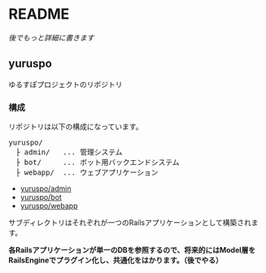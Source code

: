 # README
*後でもっと詳細に書きます*

## yuruspo

ゆるすぽプロジェクトのリポジトリ

### 構成

リポジトリは以下の構成になっています。

<pre>
yuruspo/
　├ admin/   ... 管理システム
　├ bot/     ... ボット用バックエンドシステム
　├ webapp/  ... ウェブアプリケーション
</pre>

* [yuruspo/admin](https://github.com/iritec/sports_meet/tree/master/admin)
* [yuruspo/bot](https://github.com/iritec/sports_meet/tree/master/bot)
* [yuruspo/webapp](https://github.com/iritec/sports_meet/tree/master/webapp)

サブディレクトリはそれぞれが一つのRailsアプリケーションとして構築されます。

**各Railsアプリケーションが単一のDBを参照するので、将来的にはModel層をRailsEngineでプラグイン化し、共通化をはかります。（後でやる）**




